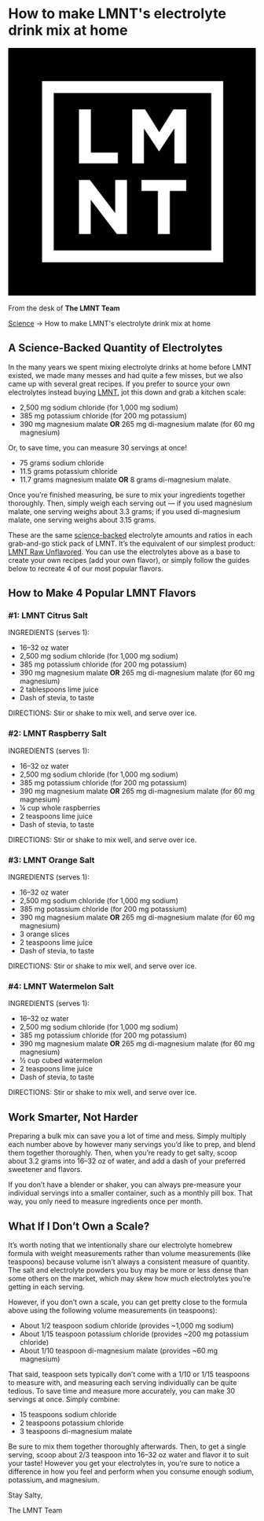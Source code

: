 # How to make LMNT's electrolyte drink mix at home

![img](How_to_make_LMNT_electrolyte_drink_mix_at_home.assets/lmnt-author-lmnt_in5c9j.png)

From the desk of **The LMNT Team**

[Science](https://science.drinklmnt.com/) → How to make LMNT's electrolyte drink mix at home

## **A Science-Backed Quantity of Electrolytes**

In the many years we spent mixing electrolyte drinks at home before LMNT existed, we made many messes and had quite a few misses, but we also came up with several great recipes. If you prefer to source your own electrolytes instead buying [LMNT](https://drinklmnt.com/collections/salt), jot this down and grab a kitchen scale:

- 2,500 mg sodium chloride (for 1,000 mg sodium)
- 385 mg potassium chloride (for 200 mg potassium)
- 390 mg magnesium malate **OR** 265 mg di-magnesium malate (for 60 mg magnesium)

Or, to save time, you can measure 30 servings at once!

- 75 grams sodium chloride
- 11.5 grams potassium chloride
- 11.7 grams magnesium malate **OR** 8 grams di-magnesium malate.

Once you’re finished measuring, be sure to mix your ingredients together thoroughly. Then, simply weigh each serving out — if you used magnesium malate, one serving weighs about 3.3 grams; if you used di-magnesium malate, one serving weighs about 3.15 grams.

These are the same [science-backed](https://science.drinklmnt.com/electrolytes/lmnts-electrolyte-ratios-explained/) electrolyte amounts and ratios in each grab-and-go stick pack of LMNT. It’s the equivalent of our simplest product: [LMNT Raw Unflavored](https://drinklmnt.com/products/lmnt-recharge-electrolyte-drink?variant=16358367232034). You can use the electrolytes above as a base to create your own recipes (add your own flavor), or simply follow the guides below to recreate 4 of our most popular flavors.

## **How to Make 4 Popular LMNT Flavors**

### **#1: LMNT Citrus Salt**

INGREDIENTS (serves 1):

- 16–32 oz water
- 2,500 mg sodium chloride (for 1,000 mg sodium)
- 385 mg potassium chloride (for 200 mg potassium)
- 390 mg magnesium malate **OR** 265 mg di-magnesium malate (for 60 mg magnesium)
- 2 tablespoons lime juice
- Dash of stevia, to taste

DIRECTIONS: Stir or shake to mix well, and serve over ice.

### **#2: LMNT Raspberry Salt**

INGREDIENTS (serves 1):

- 16–32 oz water
- 2,500 mg sodium chloride (for 1,000 mg sodium)
- 385 mg potassium chloride (for 200 mg potassium)
- 390 mg magnesium malate **OR** 265 mg di-magnesium malate (for 60 mg magnesium)
- ¼ cup whole raspberries
- 2 teaspoons lime juice
- Dash of stevia, to taste

DIRECTIONS: Stir or shake to mix well, and serve over ice.

### **#3: LMNT Orange Salt**

INGREDIENTS (serves 1):

- 16–32 oz water
- 2,500 mg sodium chloride (for 1,000 mg sodium)
- 385 mg potassium chloride (for 200 mg potassium)
- 390 mg magnesium malate **OR** 265 mg di-magnesium malate (for 60 mg magnesium)
- 3 orange slices
- 2 teaspoons lime juice
- Dash of stevia, to taste

DIRECTIONS: Stir or shake to mix well, and serve over ice.

### **#4: LMNT Watermelon Salt**

INGREDIENTS (serves 1):

- 16–32 oz water
- 2,500 mg sodium chloride (for 1,000 mg sodium)
- 385 mg potassium chloride (for 200 mg potassium)
- 390 mg magnesium malate **OR** 265 mg di-magnesium malate (for 60 mg magnesium)
- ½ cup cubed watermelon
- 2 teaspoons lime juice
- Dash of stevia, to taste

DIRECTIONS: Stir or shake to mix well, and serve over ice.

## **Work Smarter, Not Harder**

Preparing a bulk mix can save you a lot of time and mess. Simply multiply each number above by however many servings you’d like to prep, and blend them together thoroughly. Then, when you’re ready to get salty, scoop about 3.2 grams into 16–32 oz of water, and add a dash of your preferred sweetener and flavors.

If you don’t have a blender or shaker, you can always pre-measure your individual servings into a smaller container, such as a monthly pill box. That way, you only need to measure ingredients once per month.

## **What If I Don’t Own a Scale?**

It’s worth noting that we intentionally share our electrolyte homebrew formula with weight measurements rather than volume measurements (like teaspoons) because volume isn’t always a consistent measure of quantity. The salt and electrolyte powders you buy may be more or less dense than some others on the market, which may skew how much electrolytes you’re getting in each serving.

However, if you don’t own a scale, you can get pretty close to the formula above using the following volume measurements (in teaspoons):

- About 1/2 teaspoon sodium chloride (provides ~1,000 mg sodium)
- About 1/15 teaspoon potassium chloride (provides ~200 mg potassium chloride)
- About 1/10 teaspoon di-magnesium malate (provides ~60 mg magnesium)

That said, teaspoon sets typically don’t come with a 1/10 or 1/15 teaspoons to measure with, and measuring each serving individually can be quite tedious. To save time and measure more accurately, you can make 30 servings at once. Simply combine:

- 15 teaspoons sodium chloride
- 2 teaspoons potassium chloride
- 3 teaspoons di-magnesium malate

Be sure to mix them together thoroughly afterwards. Then, to get a single serving, scoop about 2/3 teaspoon into 16–32 oz water and flavor it to suit your taste! However you get your electrolytes in, you’re sure to notice a difference in how you feel and perform when you consume enough sodium, potassium, and magnesium.

Stay Salty,

The LMNT Team

